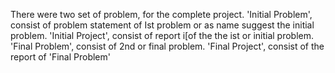 There were two set of problem, for the complete project.
'Initial Problem', consist of problem statement of Ist problem or as name suggest the initial problem.
'Initial Project', consist of report i[of the the ist or initial problem.
'Final Problem', consist of 2nd or final problem.
'Final Project', consist of the report of 'Final Problem' 
